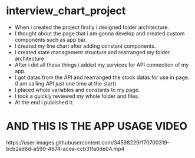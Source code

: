# interview_chart_project
 <ul>
<li>When i created the project firstly i designed folder architecture.</li>
<li>I thought about the page that i am gonna develop and created custom components such as app bar.</li>
<li>I created my line chart after adding constant components.</li>
<li>I created state management structure and rearranged my folder architecture</li>
<li>After i did all these things i added my services for API connection of my app.</li>
<li>I got datas from the API and rearranged the stock datas for use in page.(I am calling API just one time at the start)</li>
<li>I placed whole variables and constants to my page.</li>
<li>I took a quickly reviewed my whole folder and files.</li>
<li>At the end i published it.</li>
</ul>

<h1>AND THIS IS THE APP USAGE VIDEO</h1>
https://user-images.githubusercontent.com/34598229/170700319-bcb2ad6d-a599-4874-acea-ccb31fa0de04.mp4

